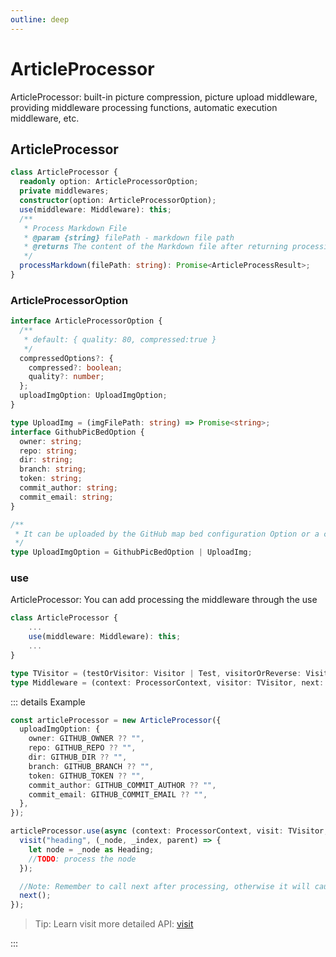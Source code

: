 ```yaml
---
outline: deep
---
```


# ArticleProcessor

ArticleProcessor: built-in picture compression, picture upload middleware, providing middleware processing functions, automatic execution middleware, etc.

## ArticleProcessor

```ts
class ArticleProcessor {
  readonly option: ArticleProcessorOption;
  private middlewares;
  constructor(option: ArticleProcessorOption);
  use(middleware: Middleware): this;
  /**
   * Process Markdown File
   * @param {string} filePath - markdown file path
   * @returns The content of the Markdown file after returning processing
   */
  processMarkdown(filePath: string): Promise<ArticleProcessResult>;
}
```

### ArticleProcessorOption

```ts
interface ArticleProcessorOption {
  /**
   * default: { quality: 80, compressed:true }
   */
  compressedOptions?: {
    compressed?: boolean;
    quality?: number;
  };
  uploadImgOption: UploadImgOption;
}

type UploadImg = (imgFilePath: string) => Promise<string>;
interface GithubPicBedOption {
  owner: string;
  repo: string;
  dir: string;
  branch: string;
  token: string;
  commit_author: string;
  commit_email: string;
}

/**
 * It can be uploaded by the GitHub map bed configuration Option or a customized uploading function, and returns the corresponding upload address
 */
type UploadImgOption = GithubPicBedOption | UploadImg;
```

### use

ArticleProcessor: You can add processing the middleware through the use

```ts
class ArticleProcessor {
    ...
    use(middleware: Middleware): this;
    ...
}

type TVisitor = (testOrVisitor: Visitor | Test, visitorOrReverse: Visitor | boolean | null | undefined, maybeReverse?: boolean | null | undefined) => void;
type Middleware = (context: ProcessorContext, visitor: TVisitor, next: Next) => Promise<void>;
```

::: details Example

```ts
const articleProcessor = new ArticleProcessor({
  uploadImgOption: {
    owner: GITHUB_OWNER ?? "",
    repo: GITHUB_REPO ?? "",
    dir: GITHUB_DIR ?? "",
    branch: GITHUB_BRANCH ?? "",
    token: GITHUB_TOKEN ?? "",
    commit_author: GITHUB_COMMIT_AUTHOR ?? "",
    commit_email: GITHUB_COMMIT_EMAIL ?? "",
  },
});

articleProcessor.use(async (context: ProcessorContext, visit: TVisitor, next: Next) => {
  visit("heading", (_node, _index, parent) => {
    let node = _node as Heading;
    //TODO: process the node
  });

  //Note: Remember to call next after processing, otherwise it will cause the process to be stuck in this process will not continue to be processed back
  next();
});
```

> Tip: Learn visit more detailed API: [visit](https://github.com/syntax-tree/unist-util-visit?tab=readme-ov-file#visittree-test-visitor-reverse)

:::
